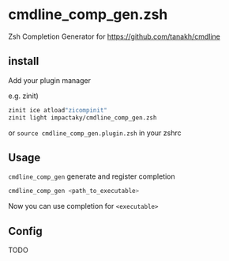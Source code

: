 # cmdline_comp_gen.zsh
Zsh Completion Generator for https://github.com/tanakh/cmdline

## install

Add your plugin manager

e.g. zinit)
```zsh
zinit ice atload"zicompinit"
zinit light impactaky/cmdline_comp_gen.zsh
```

or `source cmdline_comp_gen.plugin.zsh` in your zshrc


## Usage

`cmdline_comp_gen` generate and register completion

```zsh
cmdline_comp_gen <path_to_executable>
```

Now you can use completion for `<executable>`


## Config 

TODO
